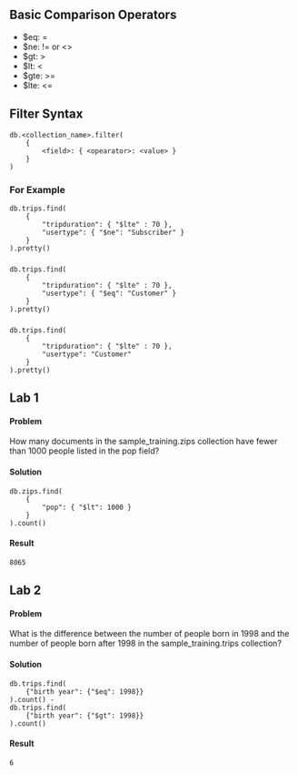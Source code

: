 ## Basic Comparison Operators

* $eq: =
* $ne: != or <>
* $gt: >
* $lt: <
* $gte: >=
* $lte: <=

## Filter Syntax

    db.<collection_name>.filter(
        {
            <field>: { <opearator>: <value> }
        }
    )

### For Example

    db.trips.find(
        { 
            "tripduration": { "$lte" : 70 },
            "usertype": { "$ne": "Subscriber" } 
        }
    ).pretty()

###
    db.trips.find(
        {
            "tripduration": { "$lte" : 70 },
            "usertype": { "$eq": "Customer" }
        }
    ).pretty()

###
    db.trips.find(
        { 
            "tripduration": { "$lte" : 70 },
            "usertype": "Customer" 
        }
    ).pretty()

## Lab 1

#### Problem

How many documents in the sample_training.zips collection have fewer than 1000 people listed in the pop field?

#### Solution

    db.zips.find(
        {
            "pop": { "$lt": 1000 }
        }
    ).count()

#### Result 
    8065

## Lab 2

#### Problem

What is the difference between the number of people born in 1998 and the number of people born after 1998 in the sample_training.trips collection?

#### Solution

    db.trips.find(
        {"birth year": {"$eq": 1998}}
    ).count() - 
    db.trips.find(
        {"birth year": {"$gt": 1998}}
    ).count()

#### Result 
    6